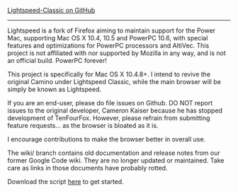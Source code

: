 
<a href="https://github.com/RetroSoftwareRepository/CaminoLegacy">Lightspeed-Classic on GitHub</a>

--------------------------------------------------------------------------

Lightspeed is a fork of Firefox aiming to maintain support for the Power Mac, supporting Mac OS X 10.4, 10.5 and PowerPC 10.6, with special features and optimizations for PowerPC processors and AltiVec. This project is not affiliated with nor supported by Mozilla in any way, and is not an official build. PowerPC forever!

This project is specifically for Mac OS X 10.4.8+. I intend to revive the original Camino under Lightspeed Classic, while the main browser will be simply be known as Lightspeed.

If you are an end-user, please do file issues on Github. DO NOT report issues to the original developer, Cameron Kaiser because he has stopped development of TenFourFox. However, please refrain from submitting feature requests... as the browser is bloated as it is.

I encourage contributions to make the browser better in overall use.

The wiki/ branch contains old documentation and release notes from our former Google Code wiki. They are no longer updated or maintained. Take care as links in those documents have probably rotted.

Download the script <a href="/caminobrowser/build_tenfourfox">here</a> to get started.
